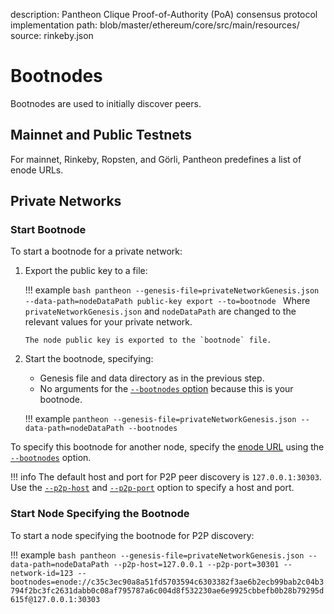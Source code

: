 description: Pantheon Clique Proof-of-Authority (PoA) consensus protocol implementation
path: blob/master/ethereum/core/src/main/resources/
source: rinkeby.json
<!--- END of page meta data -->

# Bootnodes

Bootnodes are used to initially discover peers. 

## Mainnet and Public Testnets

For mainnet, Rinkeby, Ropsten, and Görli, Pantheon predefines a list of enode URLs.  

## Private Networks

### Start Bootnode

To start a bootnode for a private network:

1.  Export the public key to a file:

    !!! example
        ```bash
        pantheon --genesis-file=privateNetworkGenesis.json --data-path=nodeDataPath public-key export --to=bootnode
        ```
        Where `privateNetworkGenesis.json` and `nodeDataPath` are changed to the relevant values for 
        your private network. 
        
        The node public key is exported to the `bootnode` file.
    
2. Start the bootnode, specifying:

    * Genesis file and data directory as in the previous step. 
    * No arguments for the [`--bootnodes` option](../Reference/Pantheon-CLI-Syntax.md#bootnodes) because this is your bootnode.
    
    !!! example
        ```
        pantheon --genesis-file=privateNetworkGenesis.json --data-path=nodeDataPath --bootnodes
         ```
     
To specify this bootnode for another node, specify the [enode URL](Node-Keys.md#enode-url) using the [`--bootnodes`](../Reference/Pantheon-CLI-Syntax.md#bootnodes) 
option.

!!! info
    The default host and port for P2P peer discovery is `127.0.0.1:30303`.
    Use the [`--p2p-host`](../Reference/Pantheon-CLI-Syntax.md#p2p-host) and
    [`--p2p-port`](../Reference/Pantheon-CLI-Syntax.md#p2p-port) option to specify a host and port. 

### Start Node Specifying the Bootnode

To start a node specifying the bootnode for P2P discovery:

!!! example
    ```bash
    pantheon --genesis-file=privateNetworkGenesis.json --data-path=nodeDataPath --p2p-host=127.0.0.1 --p2p-port=30301 --network-id=123 --bootnodes=enode://c35c3ec90a8a51fd5703594c6303382f3ae6b2ecb99bab2c04b3794f2bc3fc2631dabb0c08af795787a6c004d8f532230ae6e9925cbbefb0b28b79295d615f@127.0.0.1:30303
    ``` 
